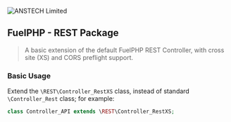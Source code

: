 ![ANSTECH Limited](docs/assets/img/square-logo-256px.png?raw=true "ANSTECH Limited")


## FuelPHP - REST Package

> A basic extension of the default FuelPHP REST Controller, with cross site (XS) and CORS preflight support.

### Basic Usage
Extend the `\REST\Controller_RestXS` class, instead of standard `\Controller_Rest` class; for example:
```php
class Controller_API extends \REST\Controller_RestXS;
```